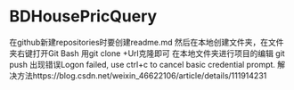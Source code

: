 # BDHousePricQuery
在github新建repositories时要创建readme.md
然后在本地创建文件夹，在文件夹右键打开Git Bash
用git clone +Url克隆即可
在本地文件夹进行项目的编辑
git push 出现错误Logon failed, use ctrl+c to cancel basic credential prompt.
解决方法https://blog.csdn.net/weixin_46622106/article/details/111914231